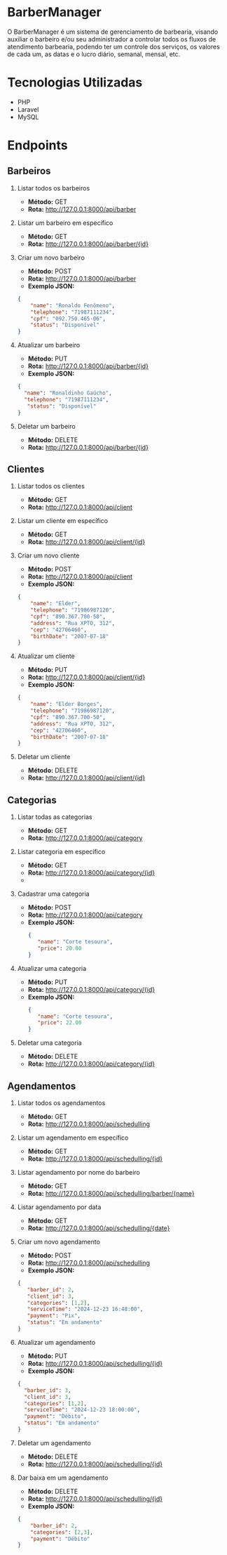 # BarberManager

O BarberManager é um sistema de gerenciamento de barbearia, visando auxiliar o barbeiro e/ou seu administrador a controlar todos os fluxos de atendimento barbearia, podendo ter um controle dos serviços, os valores de cada um, as datas e o lucro diário, semanal, mensal, etc.

# Tecnologias Utilizadas
* PHP
* Laravel
* MySQL

# Endpoints

## Barbeiros
1. Listar todos os barbeiros
   - **Método:** GET
   - **Rota:** http://127.0.0.1:8000/api/barber

2. Listar um barbeiro em específico
   - **Método:** GET
   - **Rota:** http://127.0.0.1:8000/api/barber/{id}
   
3. Criar um novo barbeiro
   - **Método:** POST
   - **Rota:** http://127.0.0.1:8000/api/barber
   - **Exemplo JSON:**
    ```json
    {
      	"name": "Ronaldo Fenômeno",
		"telephone": "71987111234",
		"cpf": "092.750.465-06",
		"status": "Disponível"
    }

4. Atualizar um barbeiro
   - **Método:** PUT
   - **Rota:** http://127.0.0.1:8000/api/barber/{id}
   - **Exemplo JSON:**
    ```json
    {
      "name": "Ronaldinho Gaúcho",
      "telephone": "71987111234",
       "status": "Disponível"
    }

5. Deletar um barbeiro
   - **Método:** DELETE
   - **Rota:** http://127.0.0.1:8000/api/barber/{id}


## Clientes

1. Listar todos os clientes
     - **Método:** GET
     - **Rota:** http://127.0.0.1:8000/api/client

2. Listar um cliente em específico
   - **Método:** GET
   - **Rota:** http://127.0.0.1:8000/api/client/{id}

3. Criar um novo cliente
   - **Método:** POST
   - **Rota:** http://127.0.0.1:8000/api/client
   - **Exemplo JSON:**
    ```json
    {
      	"name": "Elder",
	    "telephone": "71986987120",
	    "cpf": "890.367.700-50",
	    "address": "Rua XPTO, 312",
	    "cep": "42706460",
	    "birthDate": "2007-07-18"
    }

4. Atualizar um cliente
   - **Método:** PUT
   - **Rota:** http://127.0.0.1:8000/api/client/{id}
   - **Exemplo JSON:**
    ```json
    {
        "name": "Elder Borges",
	    "telephone": "71986987120",
	    "cpf": "890.367.700-50",
	    "address": "Rua XPTO, 312",
	    "cep": "42706460",
	    "birthDate": "2007-07-18"
    }
5. Deletar um cliente
   - **Método:** DELETE
   - **Rota:** http://127.0.0.1:8000/api/client/{id}

## Categorias

1. Listar todas as categorias
     - **Método:** GET
     - **Rota:** http://127.0.0.1:8000/api/category
  
2. Listar categoria em específico
     - **Método:** GET
     - **Rota:** http://127.0.0.1:8000/api/category/{id}
     - 
3. Cadastrar uma categoria
     - **Método:** POST
     - **Rota:** http://127.0.0.1:8000/api/category
     - **Exemplo JSON:**
        ```json
        {
           "name": "Corte tesoura",
		   "price": 20.00
        }

4. Atualizar uma categoria
     - **Método:** PUT
     - **Rota:** http://127.0.0.1:8000/api/category/{id}
     - **Exemplo JSON:**
        ```json
        {
           "name": "Corte tesoura",
		   "price": 22.00
        }

5. Deletar uma categoria
   - **Método:** DELETE
   - **Rota:** http://127.0.0.1:8000/api/category/{id}

## Agendamentos
1. Listar todos os agendamentos
    - **Método:** GET
    - **Rota:** http://127.0.0.1:8000/api/schedulling

2. Listar um agendamento em específico
   - **Método:** GET
   - **Rota:** http://127.0.0.1:8000/api/schedulling/{id}
  
3. Listar agendamento por nome do barbeiro
   - **Método:** GET
   - **Rota:** http://127.0.0.1:8000/api/schedulling/barber/{name}
  
4. Listar agendamento por data
   - **Método:** GET
   - **Rota:** http://127.0.0.1:8000/api/schedulling/{date}
  
5. Criar um novo agendamento
   - **Método:** POST
   - **Rota:** http://127.0.0.1:8000/api/schedulling
   - **Exemplo JSON:**
    ```json
    {
       "barber_id": 2,
	   "client_id": 3,
	   "categories": [1,2],
	   "serviceTime": "2024-12-23 16:48:00",
	   "payment": "Pix",
	   "status": "Em andamento"
    }
    
6. Atualizar um agendamento
   - **Método:** PUT
   - **Rota:** http://127.0.0.1:8000/api/schedulling/{id}
   - **Exemplo JSON:**
    ```json
    {
      "barber_id": 3,
      "client_id": 3,
      "categories": [1,2],
      "serviceTime": "2024-12-23 18:00:00",
      "payment": "Débito",
      "status": "Em andamento"
    }

7. Deletar um agendamento
   - **Método:** DELETE
   - **Rota:** http://127.0.0.1:8000/api/schedulling/{id}
  
8. Dar baixa em um agendamento
   - **Método:** DELETE
   - **Rota:** http://127.0.0.1:8000/api/schedulling/{id}
   - **Exemplo JSON:**
    ```json
    {
      	"barber_id": 2,
	    "categories": [2,3],
	    "payment": "Débito"
    }
    
